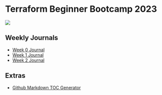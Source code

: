 # Terraform Beginner Bootcamp 2023

![](https://user-images.githubusercontent.com/7776/268042721-ab015431-2d14-4910-aa37-be4807b2b905.png)

## Weekly Journals

- [Week 0 Journal](journal/week0.md)
- [Week 1 Journal](journal/week1.md)
- [Week 2 Journal](journal/week2.md)

## Extras
- [Github Markdown TOC Generator](https://ecotrust-canada.github.io/markdown-toc/)